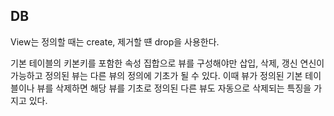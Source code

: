 ## DB
View는 정의할 때는 create, 제거할 떈 drop을 사용한다.

기본 테이블의 키본키를 포함한 속성 집합으로 뷰를 구성해야만 삽입, 삭제, 갱신 연신이 가능하고 정의된 뷰는 다른 뷰의 정의에 기초가 될 수 있다. 이때 뷰가 정의된 기본 테이블이나 뷰를 삭제하면 해당 뷰를 기초로 정의된 다른 뷰도 자동으로 삭제되는 특징을 가지고 있다.